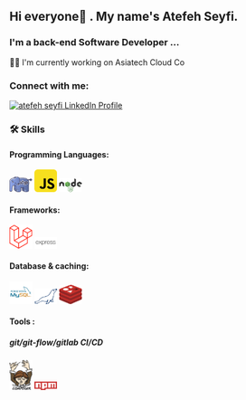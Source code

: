 ## Hi everyone👋 . My name's Atefeh Seyfi.
### I'm a back-end Software Developer ...
👩‍💻 I'm currently working on Asiatech Cloud Co

### Connect with me:
  <a href="https://www.linkedin.com/in/atefeh-seyfi" target="blank"><img src="https://www.vectorlogo.zone/logos/linkedin/linkedin-icon.svg" alt="atefeh seyfi LinkedIn Profile" height="40" width="40"></a>
</p>

### 🛠 Skills
<h4 align="left">Programming Languages:</h4>  
<p align="left"> 
  <img src="https://raw.githubusercontent.com/pkkulhari/pkkulhari/master/icons/php.svg" width="40"/>
  <img src="https://raw.githubusercontent.com/pkkulhari/pkkulhari/master/icons/js.svg" width="40"/>
  <img src="https://raw.githubusercontent.com/pkkulhari/pkkulhari/master/icons/nodejs.svg" width="40"/>
</p>

<h4 align="left">Frameworks:</h4>  
<p align="left"> 
    <img src="https://raw.githubusercontent.com/atefeh-syf/atefeh-syf/main/icons/laravel.svg" width="40"/>
    <img src="https://raw.githubusercontent.com/atefeh-syf/atefeh-syf/main/icons/expressjs.svg" width="40"/> 
</p>

<h4 align="left">Database & caching:</h4>  
<p align="left"> 
  <img src="https://raw.githubusercontent.com/atefeh-syf/atefeh-syf/main/icons/mysql.svg" width="40"/>
  <img src="https://raw.githubusercontent.com/atefeh-syf/atefeh-syf/main/icons/mariadb.svg" width="40"/>
  <img src="https://raw.githubusercontent.com/atefeh-syf/atefeh-syf/main/icons/redis.svg" width="40"/> 
</p>

<h4 align="left">Tools :</h4>  
<h5 align="left">git/git-flow/gitlab CI/CD</h5> 
<p align="left"> 
  <img src="https://raw.githubusercontent.com/atefeh-syf/atefeh-syf/main/icons/composer.svg" width="40"/>
  <img src="https://raw.githubusercontent.com/atefeh-syf/atefeh-syf/main/icons/npm.svg" width="40"/>
</p>


